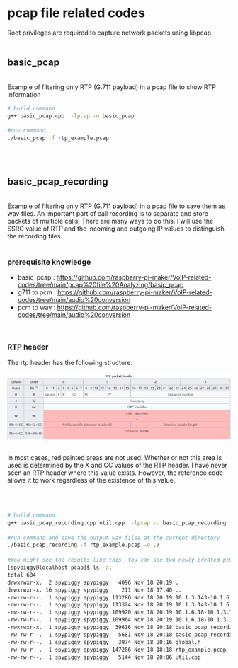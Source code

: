 # pcap file related codes

Root privileges are required to capture network packets using libpcap.
<br><br>


## basic_pcap
<br>
Example of filtering only RTP (G.711 payload) in a pcap file to show RTP information

``` bash
# build command
g++ basic_pcap.cpp  -lpcap -o basic_pcap

#run command
./basic_pcap -f rtp_example.pcap
```
<br><br>

## basic_pcap_recording
<br>
Example of filtering only RTP (G.711 payload) in a pcap file to save them as wav files.
An important part of call recording is to separate and store packets of multiple calls. There are many ways to do this.
I will use the SSRC value of RTP and the incoming and outgoing IP values to distinguish the recording files.
<br><br>

### prerequisite knowledge

* basic_pcap : https://github.com/raspberry-pi-maker/VoIP-related-codes/tree/main/pcap%20file%20Analyzing/basic_pcap
* g711 to pcm : https://github.com/raspberry-pi-maker/VoIP-related-codes/tree/main/audio%20conversion
* pcm to wav : https://github.com/raspberry-pi-maker/VoIP-related-codes/tree/main/audio%20conversion

<br>


### RTP header
The rtp header has the following structure. <br>

![SIP Call](./basic_pcap_recording/image/1.png)

<br>
In most cases, red painted areas are not used. Whether or not this area is used is determined by the X and CC values of the RTP header.
I have never seen an RTP header where this value exists. However, the reference code allows it to work regardless of the existence of this value.

<br><br>


``` bash
# build command
g++ basic_pcap_recording.cpp util.cpp  -lpcap -o basic_pcap_recording

#run command and save the output wav files at the current directory
./basic_pcap_recording -f rtp_example.pcap -o ./

#You might see the results like this. You can see two newly created pcm files and two wav files.
[spypiggy@localhost pcap]$ ls -al
total 684
drwxrwxr-x.  2 spypiggy spypiggy   4096 Nov 18 20:19 .
drwxrwxr-x. 16 spypiggy spypiggy    211 Nov 18 17:40 ..
-rw-rw-r--.  1 spypiggy spypiggy 113280 Nov 18 20:19 10.1.3.143-10.1.6.18-3739283087.pcm
-rw-rw-r--.  1 spypiggy spypiggy 113324 Nov 18 20:19 10.1.3.143-10.1.6.18-3739283087.wav
-rw-rw-r--.  1 spypiggy spypiggy 109920 Nov 18 20:19 10.1.6.18-10.1.3.143-4090175489.pcm
-rw-rw-r--.  1 spypiggy spypiggy 109964 Nov 18 20:19 10.1.6.18-10.1.3.143-4090175489.wav
-rwxrwxr-x.  1 spypiggy spypiggy  39616 Nov 18 20:18 basic_pcap_recording
-rw-rw-r--.  1 spypiggy spypiggy   5681 Nov 18 20:18 basic_pcap_recording.cpp
-rw-rw-r--.  1 spypiggy spypiggy   3974 Nov 18 20:16 global.h
-rw-rw-r--.  1 spypiggy spypiggy 147286 Nov 18 18:18 rtp_example.pcap
-rw-rw-r--.  1 spypiggy spypiggy   5144 Nov 18 20:06 util.cpp


```

